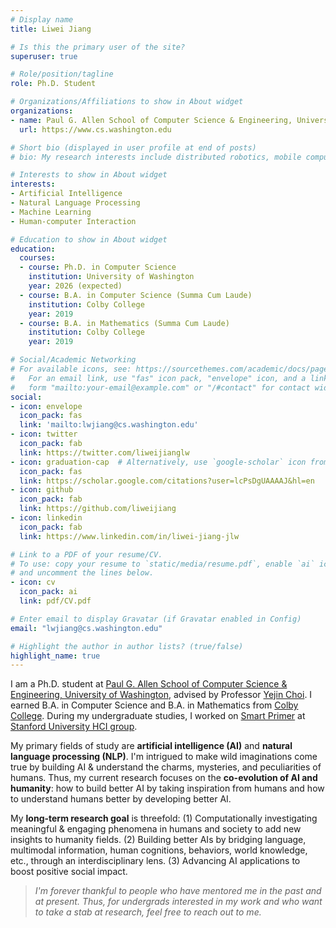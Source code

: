 ```yaml
---
# Display name
title: Liwei Jiang

# Is this the primary user of the site?
superuser: true

# Role/position/tagline
role: Ph.D. Student

# Organizations/Affiliations to show in About widget
organizations:
- name: Paul G. Allen School of Computer Science & Engineering, University of Washington
  url: https://www.cs.washington.edu

# Short bio (displayed in user profile at end of posts)
# bio: My research interests include distributed robotics, mobile computing and programmable matter.

# Interests to show in About widget
interests:
- Artificial Intelligence
- Natural Language Processing
- Machine Learning
- Human-computer Interaction

# Education to show in About widget
education:
  courses:
  - course: Ph.D. in Computer Science
    institution: University of Washington
    year: 2026 (expected)
  - course: B.A. in Computer Science (Summa Cum Laude)
    institution: Colby College
    year: 2019
  - course: B.A. in Mathematics (Summa Cum Laude)
    institution: Colby College
    year: 2019

# Social/Academic Networking
# For available icons, see: https://sourcethemes.com/academic/docs/page-builder/#icons
#   For an email link, use "fas" icon pack, "envelope" icon, and a link in the
#   form "mailto:your-email@example.com" or "/#contact" for contact widget.
social:
- icon: envelope
  icon_pack: fas
  link: 'mailto:lwjiang@cs.washington.edu'
- icon: twitter
  icon_pack: fab
  link: https://twitter.com/liweijianglw
- icon: graduation-cap  # Alternatively, use `google-scholar` icon from `ai` icon pack
  icon_pack: fas
  link: https://scholar.google.com/citations?user=lcPsDgUAAAAJ&hl=en
- icon: github
  icon_pack: fab
  link: https://github.com/liweijiang
- icon: linkedin
  icon_pack: fab
  link: https://www.linkedin.com/in/liwei-jiang-jlw

# Link to a PDF of your resume/CV.
# To use: copy your resume to `static/media/resume.pdf`, enable `ai` icons in `params.toml`,
# and uncomment the lines below.
- icon: cv
  icon_pack: ai
  link: pdf/CV.pdf

# Enter email to display Gravatar (if Gravatar enabled in Config)
email: "lwjiang@cs.washington.edu"

# Highlight the author in author lists? (true/false)
highlight_name: true
---
```


I am a Ph.D. student at [Paul G. Allen School of Computer Science & Engineering, University of Washington](https://www.cs.washington.edu), advised by Professor [Yejin Choi](https://homes.cs.washington.edu/~yejin/). I earned B.A. in Computer Science and B.A. in Mathematics from [Colby College](http://www.colby.edu). During my undergraduate studies, I worked on [Smart Primer](https://hci.stanford.edu/research/smartprimer/) at [Stanford University HCI group](https://hci.stanford.edu).
<!-- 
My primary field of study is **natural language processing (NLP)**, currently focusing on commonsense knowledge reasoning, connotative language understanding, and conversational applications for social good, such as education and healthcare.

My **long-term research goal** is threefold: computationally investigating meaningful & interesting phenomena in the world, innovatively bridging language, human cognitions & behaviors and world knowledge through an interdisciplinary lense, and applying AI advances to boost positive social impact. -->


<!-- My primary field of study is **natural language processing (NLP)**, spanning topics such as machine ethics, commonsense reasoning, connotative language understanding, conversational applications for social good. -->

<!-- I'm aspired to uncover meaningful, trustworthy and interesting applications of language and multimodal information. Previously, I worked on **human-computer interaction (HCI)** so I'm also passionate about bringing human factors and interdisciplinary angles into play for my research. -->

<!-- , with broad interests in machine ethics, commonsense reasoning, applications for social good. -->

My primary fields of study are **artificial intelligence (AI)** and **natural language processing (NLP)**. I'm intrigued to make wild imaginations come true by building AI & understand the charms, mysteries, and peculiarities of humans. Thus, my current research focuses on the **co-evolution of AI and humanity**: how to build better AI by taking inspiration from humans and how to understand humans better by developing better AI.

<!-- I aspire to explore computational approaches and models building on knowledge in language and multimodal forms for trustworthy, meaningful, and prosocial applications. Previously, I worked on **human-computer interaction (HCI)**, so I'm also passionate about bringing human factors and interdisciplinary angles into play for my research. -->
<!-- I aspire to explore computational approaches and models building on knowledge in language and multimodal forms for trustworthy, meaningful, and prosocial applications. Previously, I worked on **human-computer interaction (HCI)**, so I'm also passionate about bringing human factors and interdisciplinary angles into play for my research. -->


<!-- commonsense knowledge reasoning, connotative language understanding, and conversational applications for social good, such as education and healthcare. -->

<!-- My **long-term research goal** is threefold: computationally investigating meaningful & interesting phenomena in the world, innovatively bridging language, human cognitions & behaviors and world knowledge through an interdisciplinary lense, and advancing AI applications to boost positive social impact. -->

<!-- My **long-term research goal** is threefold: (1) computationally investigating meaningful & interesting phenomena in the world, (2) building models that bridge language and multimodal information, human cognitions & behaviors and world knowledge through an interdisciplinary lense, and advancing AI applications to boost positive social impact. -->

My **long-term research goal** is threefold:
(1) Computationally investigating meaningful & engaging phenomena in humans and society to add new insights to humanity fields.
(2) Building better AIs by bridging language, multimodal information, human cognitions, behaviors, world knowledge, etc., through an interdisciplinary lens.
(3) Advancing AI applications to boost positive social impact.


<!-- > *I'm evermore thankful to people who have mentored me in the past and at present. Thus, for undergrads who are interested in my work and want to take a stab at research, feel free to reach out to me.* -->

> *I'm forever thankful to people who have mentored me in the past and at present. Thus, for undergrads interested in my work and who want to take a stab at research, feel free to reach out to me.*


<!-- I've reserved 1 hour per week to provide feedback on PhD applicantions in my relevant field from **underrepresented communities**. Feel free to contact me via email.* -->

<!-- My long-term research goal bifurcates in two directions: leveraging computational methods to understand and model phenomena in the world in meaningful and interesting ways and applying advanced AI technologies to boost positive impact. -->
<!-- to boost social good and justice. -->

<!-- Previously, I worked on Human-computer Interaction (HCI) in the education and healthcare fields. -->

<!-- {{< icon name="download" pack="fas" >}} Download my {{< staticref "media/demo_resume.pdf" "newtab" >}}resumé{{< /staticref >}}. -->
